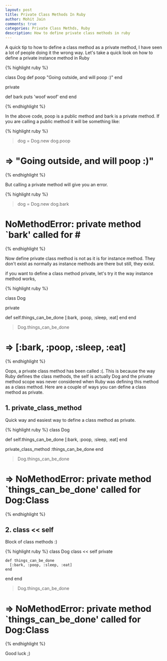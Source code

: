 ```yaml
---
layout: post
title: Private Class Methods In Ruby
author: Mohit Jain
comments: true
categories: Private Class Methds, Ruby
description: How to define private class methods in ruby
---
```


A quick tip to how to define a class method as a private method, I have seen a lot of people doing it the wrong way. Let's take a quick look on how to define a private instance method in Ruby

{% highlight ruby %}

class Dog
  def poop
    "Going outside, and will poop :)"
  end

  private

  def bark
    puts 'woof woof'
  end
end

{% endhighlight %}

<!--more-->

In the above code, poop is a public method and bark is a private method. If you are calling a public method it will be something like:

{% highlight ruby %}

> dog = Dog.new
> dog.poop
# => "Going outside, and will poop :)"

{% endhighlight %}

But calling a private method will give you an error.

{% highlight ruby %}

> dog = Dog.new
> dog.bark
# NoMethodError: private method `bark' called for #<Dog>

{% endhighlight %}

Now define private class method is not as it is for instance method. They don't exist as normally as instance methods are there but still, they exist.

if you want to define a class method private, let's try it the way instance method works,


{% highlight ruby %}

class Dog

  private

  def self.things_can_be_done
    [:bark, :poop, :sleep, :eat]
  end
end

> Dog.things_can_be_done
  # => [:bark, :poop, :sleep, :eat]

{% endhighlight %}

 Oops, a private class method has been called :(. This is because the way Ruby defines the class methods, the self is actually Dog and the private method scope was never considered when Ruby was defining this method as a class method. Here are a couple of ways you can define a class method as private.

## 1. private_class_method

Quick way and easiest way to define a class method as private.

{% highlight ruby %}
class Dog

  def self.things_can_be_done
    [:bark, :poop, :sleep, :eat]
  end

  private_class_method :things_can_be_done
end

> Dog.things_can_be_done
  # => NoMethodError: private method `things_can_be_done' called for Dog:Class

{% endhighlight %}

## 2. class << self

Block of class methods :)

{% highlight ruby %}
class Dog
  class << self
    private

    def things_can_be_done
      [:bark, :poop, :sleep, :eat]
    end
  end
end

> Dog.things_can_be_done
  # => NoMethodError: private method `things_can_be_done' called for Dog:Class
{% endhighlight %}

Good luck ;)
